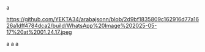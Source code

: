 a

https://github.com/YEKTA34/arabajsonn/blob/2d9bf1835809c162916d77a1626a1dff4784dca2/build/WhatsApp%20Image%202025-05-17%20at%2001.24.17.jpeg







a
a
a
